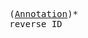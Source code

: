 <pre class="highlight highlight-html">
(<a href="#Annotation-Syntax">Annotation</a>)*
reverse ID
</pre>
